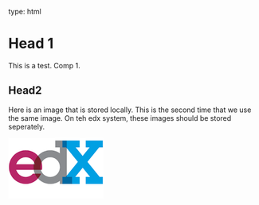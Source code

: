type: html

# Head 1

This is a test. Comp 1.

## Head2 

Here is an image that is stored locally.
This is the second time that we use the same image.
On teh edx system, these images should be stored seperately.

![This is the alt text.](edx_image.png "A test image.")
